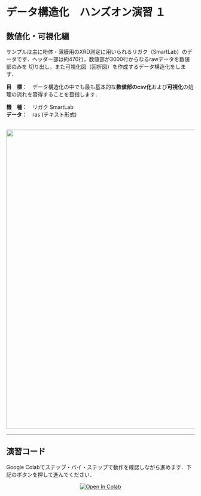 # データ構造化　ハンズオン演習 １

## 数値化・可視化編
サンプルは主に粉体・薄膜用のXRD測定に用いられるリガク（SmartLab）のデータです．ヘッダー部は約470行，数値部が3000行からなるrawデータを数値部のみを
切り出し，また可視化図（回折図）を作成するデータ構造化をします．

**目　標**：　データ構造化の中でも最も基本的な**数値部のcsv化**および**可視化**の処理の流れを習得することを目指します．

**機　種**：　リガク SmartLab  
**データ**：　ras (テキスト形式)  

<br>

<div align="center">                                                                                                                
<img src="https://user-images.githubusercontent.com/38028745/138789951-01ea1497-be71-437d-bf6e-33c96a9aa8c2.png" width = "800px">
</div>

<hr>

## 演習コード
Google Colabでステップ・バイ・ステップで動作を確認しながら進めます．下記のボタンを押して進んでください．

<div align="center">
<a href="https://colab.research.google.com/github/ARIM-Training/SEM_ZEISS_SUPRA40/blob/main/Training_Program10.ipynb" target="_parent"><img src="https://colab.research.google.com/assets/colab-badge.svg" alt="Open In Colab"/></a>
</div>

